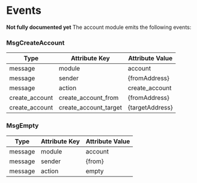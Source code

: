 # Events
**Not fully documented yet** 
The account module emits the following events:


### MsgCreateAccount
| Type            | Attribute Key         | Attribute Value   |
|-----------------|-----------------------|-------------------|
| message         | module                | account           |
| message         | sender                | {fromAddress}     | 
| message         | action                | create_account    |
| create_account  | create_account_from   | {fromAddress}     |
| create_account  | create_account_target | {targetAddress}   |

### MsgEmpty    
| Type            | Attribute Key       | Attribute Value     |
|-----------------|---------------------|---------------------|
| message         | module              | account             |
| message         | sender              | {from}              | 
| message         | action              | empty               |
